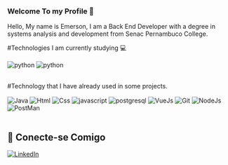 ### Welcome To my Profile 👋

<div >
  
Hello, My name is Emerson, I am a Back End Developer with a degree in systems analysis and development from Senac Pernambuco College.




</div>

#Technologies I am currently studying 💻 

<div style="display: inline_block">

 
  <img align="center" alt="python" src="[https://img.shields.io/badge/python-3670A0?style=for-the-badge&logo=python&logoColor=ffdd54" />
  <img align="center" alt="python" src="[https://img.shields.io/badge/python-3670A0?style=for-the-badge&logo=python&logoColor=ffdd54](https://img.shields.io/badge/Django-092E20?style=for-the-badge&logo=django&logoColor=green" />



  
</div><br/>


#Technology that I have already used in some projects.

<div style="display: inline_block">
  
  <img align="center" alt="Java" src="https://img.shields.io/badge/java-%23ED8B00.svg?style=for-the-badge&logo=openjdk&logoColor=white" />
  <img align="center" alt="Html" src="https://img.shields.io/badge/HTML5-E34F26?style=for-the-badge&logo=html5&logoColor=white" />
  <img align="center" alt="Css" src="https://img.shields.io/badge/CSS3-1572B6?style=for-the-badge&logo=css3&logoColor=white" />
  <img align="center" alt="javascript" src="https://img.shields.io/badge/JavaScript-F7DF1E?style=for-the-badge&logo=javascript&logoColor=white" />
  <img align="center" alt="postgresql" src="https://img.shields.io/badge/PostgreSQL-000?style=for-the-badge&logo=postgresql" />
  <img align="center" alt="VueJs" src="https://img.shields.io/badge/vuejs-%2335495e.svg?style=for-the-badge&logo=vuedotjs&logoColor=%234FC08D" />
  <img align="center" alt="Git" src="https://img.shields.io/badge/GIT-E44C30?style=for-the-badge&logo=git&logoColor=white" />
  <img align="center" alt="NodeJs" src="https://img.shields.io/badge/node.js-6DA55F?style=for-the-badge&logo=node.js&logoColor=white" />

  <img align="center" alt="PostMan" src="https://img.shields.io/badge/Postman-FF6C37.svg?style=for-the-badge&logo=Postman&logoColor=white" />


  
</div><br/>

## 🔗 Conecte-se Comigo

 [![LinkedIn](https://img.shields.io/badge/LinkedIn-0077B5?style=for-the-badge&logo=linkedin&logoColor=white)](https://www.linkedin.com/in/emerson-junior05/)


 
  
 

